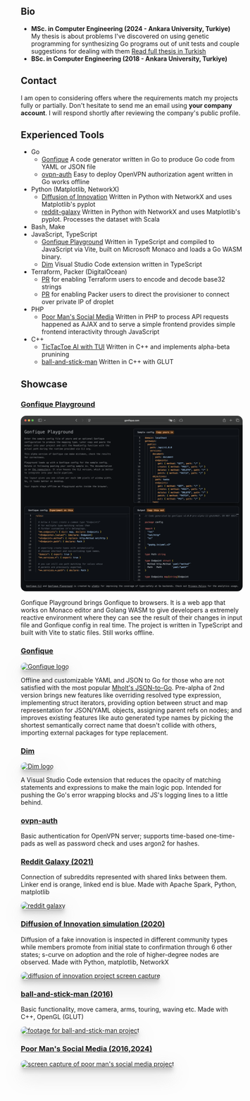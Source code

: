 ## Bio

- **MSc. in Computer Engineering (2024 - Ankara University, Turkiye)**  
  My thesis is about problems I've discovered on using genetic programming for synthesizing Go programs out of unit tests and couple suggestions for dealing with them
  [Read full thesis in Turkish](https://tez.yok.gov.tr/UlusalTezMerkezi/TezGoster?key=weFMBHaUra8rsS5wi2bmHDKlIvi-IwlFkdPWTMwNi0k9Pt1C4PzNAFzxcjzHPgAW)
- **BSc. in Computer Engineering (2018 - Ankara University, Turkiye)**

## Contact

I am open to considering offers where the requirements match my projects fully or partially. Don't hesitate to send me an email using **your company account**. I will respond shortly after reviewing the company's public profile.

## Experienced Tools

- Go
  - [Gonfique](https://github.com/ufukty/gonfique) A code generator written in Go to produce Go code from YAML or JSON file
  - [ovpn-auth](https://github.com/ufukty/ovpn-auth) Easy to deploy OpenVPN authorization agent written in Go works offline
- Python (Matplotlib, NetworkX)
  - [Diffusion of Innovation](https://github.com/ufukty/diffusion-of-innovation) Written in Python with NetworkX and uses Matplotlib's pyplot
  - [reddit-galaxy](https://github.com/ufukty/reddit-galaxy) Written in Python with NetworkX and uses Matplotlib's pyplot. Processes the dataset with Scala
- Bash, Make
- JavaScript, TypeScript
  - [Gonfique Playground](https://github.com/ufukty/gonfique-playground) Written in TypeScript and compiled to JavaScript via Vite, built on Microsoft Monaco and loads a Go WASM binary.
  - [Dim](https://github.com/ufukty/dim) Visual Studio Code extension written in TypeScript
- Terraform, Packer (DigitalOcean)
  - [PR](https://github.com/hashicorp/terraform/pull/29127) for enabling Terraform users to encode and decode base32 strings
  - [PR](https://github.com/hashicorp/packer/pull/10093) for enabling Packer users to direct the provisioner to connect over private IP of droplet
- PHP
  - [Poor Man's Social Media](https://github.com/ufukty/poor-man-s-social-media) Written in PHP to process API requests happened as AJAX and to serve a simple frontend provides simple frontend interactivity through JavaScript
- C++
  - [TicTacToe AI with TUI](https://github.com/ufukty/TicTacToe-AI) Written in C++ and implements alpha-beta prunining
  - [ball-and-stick-man](https://github.com/ufukty/ball-and-stick-man) Written in C++ with GLUT

## Showcase

<style>
.ufukty-card {
    transition: all 160ms ease-out;
    border-radius: 12px; 

    &:hover {
        transform: scale(1.01);
        filter: brightness(1.1);
    }

    &.cast-shadow {
        box-shadow: 0 20px 40px #8884, 0 10px 10px #8884, 0 5px 4px -2px #8884;

        &:hover {
            box-shadow: 0 30px 50px #8884, 0 20px 24px #8884, 0 10px 12px #8884;
        }
    }
}
</style>

### [Gonfique Playground](https://github.com/ufukty/gonfique-playground)

<a href="https://github.com/ufukty/gonfique-playground"><img class="ufukty-card" src="https://github.com/ufukty/gonfique-playground/raw/main/assets/screenshot.png" attr="Screenshot of Gonfique Playground"></a>

Gonfique Playground brings Gonfique to browsers. It is a web app that works on Monaco editor and Golang WASM to give developers a extremely reactive environment where they can see the result of their changes in input file and Gonfique config in real time. The project is written in TypeScript and built with Vite to static files. Still works offline.

### [Gonfique](https://github.com/ufukty/gonfique)

<a href="https://github.com/ufukty/gonfique"><img class="ufukty-card cast-shadow" src="https://repository-images.githubusercontent.com/750442099/315b36fc-bada-4ba1-a2cf-d2001f4079be" alt="Gonfique logo"></a>

Offline and customizable YAML and JSON to Go for those who are not satisfied with the most popular <a href="https://mholt.github.io/json-to-go" target="_blank">Mholt's JSON-to-Go</a>. Pre-alpha of 2nd version brings new features like overriding resolved type expression, implementing struct iterators, providing option between struct and map representation for JSON/YAML objects, assigning parent refs on nodes; and improves existing features like auto generated type names by picking the shortest semantically correct name that doesn't collide with others, importing external packages for type replacement.

### [Dim](https://github.com/ufukty/dim)

<a href="https://github.com/ufukty/dim"><img class="ufukty-card cast-shadow" src="https://repository-images.githubusercontent.com/637051248/4f381212-7660-415d-abd6-e7d04454b04f" alt="Dim logo"></a>

A Visual Studio Code extension that reduces the opacity of matching statements and expressions to make the main logic pop. Intended for pushing the Go's error wrapping blocks and JS's logging lines to a little behind.

### [ovpn-auth](https://github.com/ufukty/ovpn-auth)

Basic authentication for OpenVPN server; supports time-based one-time-pads as well as password check and uses argon2 for hashes.

### [Reddit Galaxy (2021)](https://github.com/ufukty/reddit-galaxy)

Connection of subreddits represented with shared links between them. Linker end is orange, linked end is blue. Made with Apache Spark, Python, matplotlib

<a href="https://github.com/ufukty/reddit-galaxy"><img class="ufukty-card cast-shadow" src="https://github.com/ufukty/reddit-galaxy/raw/main/images/post-processed-1x-cg.jpg" alt="reddit galaxy"></a>

### [Diffusion of Innovation simulation (2020)](https://github.com/ufukty/diffusion-of-innovation)

Diffusion of a fake innovation is inspected in different community types while members promote from initial state to confirmation through 6 other states; s-curve on adoption and the role of higher-degree nodes are observed. Made with Python, matplotlib, NetworkX

<a href="https://github.com/ufukty/doi"><img class="ufukty-card cast-shadow" src="https://github.com/ufukty/doi/raw/main/images/scale_free_n_5000_a_098.gif" alt="diffusion of innovation project screen capture"></a>

### [ball-and-stick-man (2016)](https://github.com/ufukty/ball-and-stick-man)

Basic functionality, move camera, arms, touring, waving etc. Made with C++, OpenGL (GLUT)

<a href="https://github.com/ufukty/ball-and-stick-man"><img class="ufukty-card cast-shadow" src="https://github.com/ufukty/ball-and-stick-man/raw/main/img/footage.gif" alt="footage for ball-and-stick-man project"></a>

### [Poor Man's Social Media (2016,2024)](https://github.com/ufukty/poor-man-s-social-media)

<a href="https://github.com/ufukty/poor-man-s-social-media"><img class="ufukty-card cast-shadow" src="https://github.com/ufukty/poor-man-s-social-media/raw/main/assets/screencapture.gif" alt="screen capture of poor man's social media project"></a>
